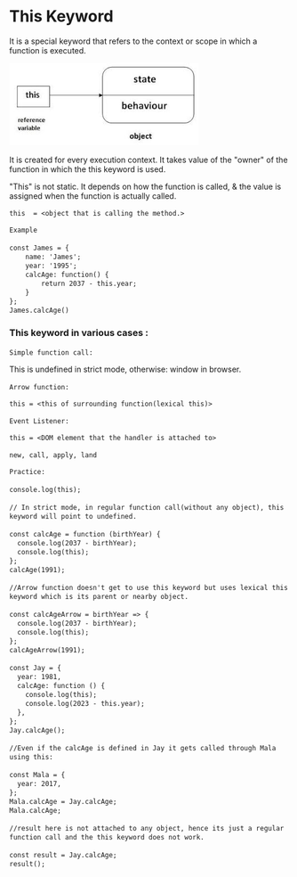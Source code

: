 # This Keyword

It is a special keyword that refers to the context or scope in which a function is executed.

![this-keyword](assets/this-keyword.jpeg)

It is created for every execution context. It takes value of the "owner" of the function in which the this keyword is used.

"This" is not static. It depends on how the function is called, & the value is assigned when the function is actually called.

```
this  = <object that is calling the method.>
```

```
Example

const James = {
    name: 'James';
    year: '1995';
    calcAge: function() {
        return 2037 - this.year;
    }
};
James.calcAge()
```
### This keyword in various cases :

`Simple function call:` 

This is undefined in strict mode, otherwise: window in browser.

`Arrow function:`
 ```
this = <this of surrounding function(lexical this)>
```
`Event Listener:`

```
this = <DOM element that the handler is attached to>
```
`new, call, apply, land`

```
Practice: 

console.log(this);

// In strict mode, in regular function call(without any object), this keyword will point to undefined.

const calcAge = function (birthYear) {
  console.log(2037 - birthYear);
  console.log(this);
};
calcAge(1991);

//Arrow function doesn't get to use this keyword but uses lexical this keyword which is its parent or nearby object.

const calcAgeArrow = birthYear => {
  console.log(2037 - birthYear);
  console.log(this);
};
calcAgeArrow(1991);

const Jay = {
  year: 1981,
  calcAge: function () {
    console.log(this);
    console.log(2023 - this.year);
  },
};
Jay.calcAge();

//Even if the calcAge is defined in Jay it gets called through Mala using this:

const Mala = {
  year: 2017,
};
Mala.calcAge = Jay.calcAge;
Mala.calcAge;

//result here is not attached to any object, hence its just a regular function call and the this keyword does not work.

const result = Jay.calcAge;
result();
```